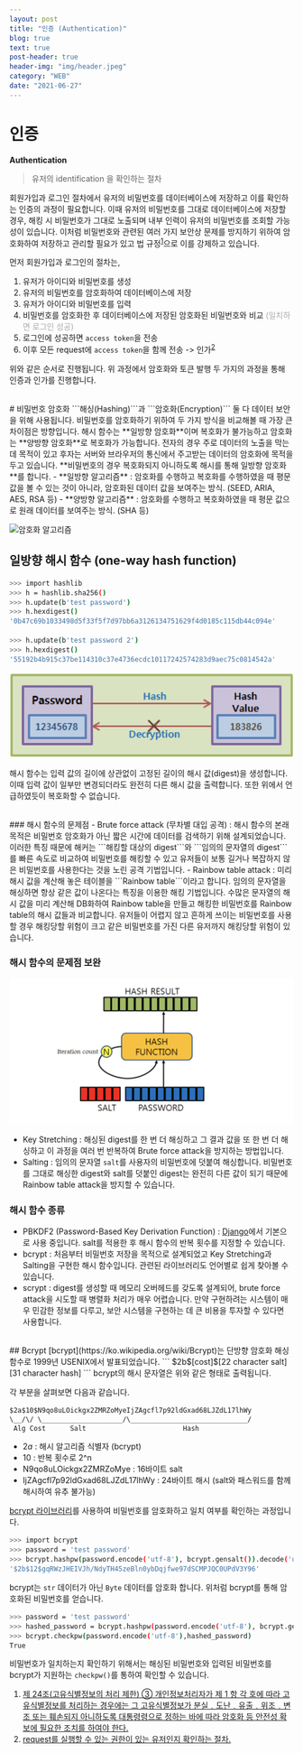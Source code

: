 ```yaml
---
layout: post
title: "인증 (Authentication)"
blog: true
text: true
post-header: true
header-img: "img/header.jpeg"
category: "WEB"
date: "2021-06-27"
---
```

# 인증 
<b class='post-subtitle'>Authentication</b>
> 유저의 identification 을 확인하는 절차

회원가입과 로그인 절차에서 유저의 비밀번호를 데이터베이스에 저장하고 이를 확인하는 인증의 과정이 필요합니다. 이때 유저의 비밀번호를 그대로 데이터베이스에 저장할 경우, 해킹 시 비밀번호가 그대로 노출되며 내부 인력이 유저의 비밀번호를 조회할 가능성이 있습니다. 이처럼 비밀번호와 관련된 여러 가지 보안상 문제를 방지하기 위하여 암호화하여 저장하고 관리할 필요가 있고 법 규정<sup id='fnref:1'><a href='#fn:1'>1</a></sup>으로 이를 강제하고 있습니다. 

먼저 회원가입과 로그인의 절차는,
1. 유저가 아이디와 비밀번호를 생성
2. 유저의 비밀번호를 암호화하여 데이터베이스에 저장
3. 유저가 아이디와 비밀번호를 입력
4. 비밀번호를 암호화한 후 데이터베이스에 저장된 암호화된 비밀번호와 비교 <l style='font-size:14px; color:#aaa'>(일치하면 로그인 성공)</l>
5. 로그인에 성공하면 ```access token```을 전송
6. 이후 모든 request에 ```access token```을 함께 전송 -> 인가<sup id='fnref:2'><a href='#fn:2'>2</a></sup>  

위와 같은 순서로 진행됩니다. 위 과정에서 암호화와 토큰 발행 두 가지의 과정을 통해 인증과 인가를 진행합니다. 

<br>
# 비밀번호 암호화 
```해싱(Hashing)```과 ```암호화(Encryption)``` 둘 다 데이터 보안을 위해 사용됩니다. 비밀번호를 암호화하기 위하여 두 가지 방식을 비교해볼 때 가장 큰 차이점은 방향입니다. 
해시 함수는 **일방향 암호화**이며 복호화가 불가능하고 암호화는 **양방향 암호화**로 복호화가 가능합니다. 전자의 경우 주로 데이터의 노출을 막는 데 목적이 있고 후자는 서버와 브라우저의 통신에서 주고받는 데이터의 암호화에 목적을 두고 있습니다. **비밀번호의 경우 복호화되지 아니하도록 해시를 통해 일방향 암호화**를 합니다. 
- **일방향 알고리즘** : 암호화를 수행하고 복호화를 수행하였을 때 평문 값을 볼 수 있는 것이 아니라, 암호화된 데이터 값을 보여주는 방식. (SEED, ARIA, AES, RSA 등)
- **양방향 알고리즘** : 암호화를 수행하고 복호화하였을 때 평문 값으로 원래 데이터를 보여주는 방식. (SHA 등)  

![암호화 알고리즘](https://user-images.githubusercontent.com/26542094/123530948-0f9e3180-d73b-11eb-9e25-7aad910bdc3b.png)
<br>
## 일방향 해시 함수 (one-way hash function)
```bash
>>> import hashlib
>>> h = hashlib.sha256()
>>> h.update(b'test password')
>>> h.hexdigest()
'0b47c69b1033498d5f33f5f7d97bb6a3126134751629f4d0185c115db44c094e'

>>> h.update(b'test password 2')
>>> h.hexdigest()
'55192b4b915c37be114310c37e4736ecdc10117242574283d9aec75c0814542a'
```
![해시 함수](img/hashing.png)

해시 함수는 입력 값의 길이에 상관없이 고정된 길이의 해시 값(digest)을 생성합니다. 이때 입력 값이 일부만 변경되더라도 완전히 다른 해시 값을 출력합니다. 또한 위에서 언급하였듯이 복호화할 수 없습니다. 

<br>
### 해시 함수의 문제점
- Brute force attack (무차별 대입 공격) : 해시 함수의 본래 목적은 비밀번호 암호화가 아닌 짧은 시간에 데이터를 검색하기 위해 설계되었습니다. 이러한 특징 때문에 해커는 ```해킹할 대상의 digest```와 ```임의의 문자열의 digest```를 빠른 속도로 비교하여 비밀번호를 해킹할 수 있고 유저들이 보통 길거나 복잡하지 않은 비밀번호를 사용한다는 것을 노린 공격 기법입니다.
- Rainbow table attack : 미리 해시 값을 계산해 놓은 테이블을 ```Rainbow table```이라고 합니다. 임의의 문자열을 해싱하면 항상 같은 값이 나온다는 특징을 이용한 해킹 기법입니다. 수많은 문자열의 해시 값을 미리 계산해 DB화하여 Rainbow table을 만들고 해킹한 비밀번호를 Rainbow table의 해시 값들과 비교합니다. 유저들이 어렵지 않고 흔하게 쓰이는 비밀번호를 사용할 경우 해킹당할 위험이 크고 같은 비밀번호를 가진 다른 유저까지 해킹당할 위험이 있습니다.

### 해시 함수의 문제점 보완
![salting](img/salting.png)
- Key Stretching : 해싱된 digest를 한 번 더 해싱하고 그 결과 값을 또 한 번 더 해싱하고 이 과정을 여러 번 반복하여 Brute force attack을 방지하는 방법입니다. 
- Salting : 임의의 문자열 ```salt```를 사용자의 비밀번호에 덧붙여 해싱합니다. 비밀번호를 그대로 해싱한 digest와 salt를 덧붙인 digest는 완전히 다른 값이 되기 때문에 Rainbow table attack을 방지할 수 있습니다. 

### 해시 함수 종류
- PBKDF2 (Password-Based Key Derivation Function) : [Django](https://docs.djangoproject.com/en/2.2/topics/auth/passwords/)에서 기본으로 사용 중입니다. salt를 적용한 후 해시 함수의 반복 횟수를 지정할 수 있습니다.
- bcrypt : 처음부터 비밀번호 저장을 목적으로 설계되었고 Key Stretching과 Salting을 구현한 해시 함수입니다. 관련된 라이브러리도 언어별로 쉽게 찾아볼 수 있습니다. 
- scrypt : digest를 생성할 때 메모리 오버헤드를 갖도록 설계되어, brute force attack을 시도할 때 병렬화 처리가 매우 어렵습니다. 만약 구현하려는 시스템이 매우 민감한 정보를 다루고, 보안 시스템을 구현하는 데 큰 비용을 투자할 수 있다면 사용합니다.

<br>
## Bcrypt
[bcrypt](https://ko.wikipedia.org/wiki/Bcrypt)는 단방향 암호화 해싱함수로 1999년 USENIX에서 발표되었습니다. 
```
$2b$[cost]$[22 character salt][31 character hash]
```
bcrypt의 해시 문자열은 위와 같은 형태로 출력됩니다. 

각 부분을 살펴보면 다음과 같습니다. 
```
$2a$10$N9qo8uLOickgx2ZMRZoMyeIjZAgcfl7p92ldGxad68LJZdL17lhWy
\__/\/ \____________________/\_____________________________/
 Alg Cost      Salt                        Hash
 ```
- $2a$ : 해시 알고리즘 식별자 (bcrypt)
- 10 : 반복 횟수로 2^n
- N9qo8uLOickgx2ZMRZoMye : 16바이트 salt
- IjZAgcfl7p92ldGxad68LJZdL17lhWy : 24바이트 해시 (salt와 패스워드를 함께 해시하여 유추 불가능) 


[bcrypt 라이브러리](https://pypi.org/project/bcrypt/)를 사용하여 비밀번호를 암호화하고 일치 여부를 확인하는 과정입니다. 
```bash
>>> import bcrypt
>>> password = 'test password'
>>> bcrypt.hashpw(password.encode('utf-8'), bcrypt.gensalt()).decode('utf-8')
'$2b$12$gqRWzJHEIVJh/NdyTH45zeBln0ybDqjfwe97dSCMPJQC0UPdV3Y96'
```
bcrypt는 ```str``` 데이터가 아닌 ```Byte``` 데이터를 암호화 합니다. 위처럼 bcrypt를 통해 암호화된 비밀번호를 얻습니다.

```bash
>>> password = 'test password'
>>> hashed_password = bcrypt.hashpw(password.encode('utf-8'), bcrypt.gensalt())
>>> bcrypt.checkpw(password.encode('utf-8'),hashed_password)
True
```
비밀번호가 일치하는지 확인하기 위해서는 해싱된 비밀번호와 입력된 비밀번호를 bcrypt가 지원하는 ```checkpw()```를 통하여 확인할 수 있습니다. 

<div class='footnotes'>
    <ol>
        <li id='fn:1'><a href='#fnref:1'>
            제 24조(고유식별정보의 처리 제한) ③ 개인정보처리자가 제 1 항 각 호에 따라 고유식별정보를 처리하는 경우에는 그 고유식별정보가 분실﹒도난﹒유출﹒위조﹒변조 또는 훼손되지 아니하도록 대통령령으로 정하는 바에 따라 암호화 등 안전성 확보에 필요한 조치를 하여야 한다.
        </a></li>
        <li id='fn:2'><a href='#fnref:2'>request를 실행할 수 있는 권한이 있는 유저인지 확인하는 절차.</a></li>
    </ol>
</div>
